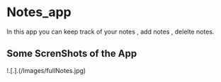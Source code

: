 # Notes_app
   In this app you can keep track of your notes , add notes , delelte notes.
   
   
## Some ScrenShots of the App
!.[.].(/Images/fullNotes.jpg)
  
